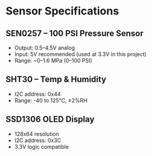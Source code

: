 # Sensor Specifications

## SEN0257 – 100 PSI Pressure Sensor
- Output: 0.5–4.5V analog
- Input: 5V recommended (used at 3.3V in this project)
- Range: ~0–1.6 MPa (0–100 PSI)

## SHT30 – Temp & Humidity
- I2C address: 0x44
- Range: -40 to 125°C, ±2%RH

## SSD1306 OLED Display
- 128x64 resolution
- I2C address: 0x3C
- 3.3V logic compatible
